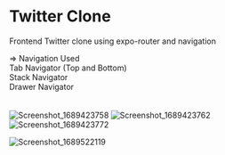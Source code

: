 # Twitter Clone
Frontend Twitter clone using expo-router and navigation

=> Navigation Used
<br/>Tab Navigator (Top and Bottom)
<br/>Stack Navigator
<br/>Drawer Navigator
<br/>
<br/>
<br/>![Screenshot_1689423758](https://github.com/Holat/Twitter/assets/105239299/a4d9b678-4a36-4e18-ba29-7e059c91c9d4)
![Screenshot_1689423762](https://github.com/Holat/Twitter/assets/105239299/4ed1cefd-279b-4c9d-815d-e5ad3c4765d8)
<br/>
![Screenshot_1689423772](https://github.com/Holat/Twitter/assets/105239299/c485bb27-f56d-4717-ab1a-486f92cf8ff0)


![Screenshot_1689522119](https://github.com/Holat/Twitter/assets/105239299/d5365fae-0d32-48fe-89b0-bfb5136dedfb)
